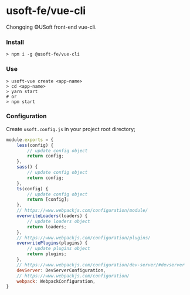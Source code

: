 # usoft-fe/vue-cli

Chongqing ©USoft front-end vue-cli.

### Install
```shell
> npm i -g @usoft-fe/vue-cli
```

### Use
```shell
> usoft-vue create <app-name>
> cd <app-name>
> yarn start
# or
> npm start
```

### Configuration
Create `usoft.config.js` in your project root directory;

```js
module.exports = {
    less(config) {
        // update config object
        return config;
    },
    sass() {
        // update config object
        return config;
    },
    ts(config) {
        // update config object
        return [config];
    },
    // https://www.webpackjs.com/configuration/module/
    overwriteLoaders(loaders) {
        // update loaders object
        return loaders;
    },
    // https://www.webpackjs.com/configuration/plugins/
    overwritePlugins(plugins) {
        // update plugins object
        return plugins;
    },
    // https://www.webpackjs.com/configuration/dev-server/#devserver
    devServer: DevServerConfiguration,
    // https://www.webpackjs.com/configuration/
    webpack: WebpackConfiguration,
}
```
